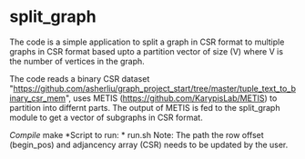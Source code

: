 # split_graph

The code is a simple application to split a graph in CSR format to multiple graphs in CSR format based upto a partition vector of size (V) where V is the number of vertices in the graph.

The code reads a binary CSR dataset "https://github.com/asherliu/graph_project_start/tree/master/tuple_text_to_binary_csr_mem", uses METIS (https://github.com/KarypisLab/METIS) to partition into differnt parts.
The output of METIS is fed to the split_graph module to get a vector of subgraphs in CSR format.


*Compile* make
*Script to run: * run.sh 
Note: The path the row offset (begin_pos) and adjancency array (CSR) needs to be updated by the user.

